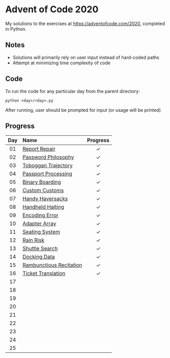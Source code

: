 # Advent of Code 2020

My solutions to the exercises at https://adventofcode.com/2020, completed in Python.

## Notes
* Solutions will primarily rely on user input instead of hard-coded paths
* Attempt at minimizing time complexity of code

## Code
To run the code for any particular day from the parent directory:

```
python <day>/<day>.py
```

After running, user should be prompted for input (or usage will be printed)

## Progress

| Day | Name | Progress | 
|:---:|:---|:---:|
| 01 | [Report Repair](https://adventofcode.com/2020/day/1) | ✓ |
| 02 | [Password Philosophy](https://adventofcode.com/2020/day/2) | ✓ |
| 03 | [Toboggan Trajectory](https://adventofcode.com/2020/day/3) | ✓ |
| 04 | [Passport Processing](https://adventofode.com/2020/day/4) | ✓ |
| 05 | [Binary Boarding](https://adventofcode.com/2020/day/5) | ✓ |
| 06 | [Custom Customs](https://adventofcode.com/2020/day/6) | ✓ |
| 07 | [Handy Haversacks](https://adventofcode.com/2020/day/7) | ✓ |
| 08 | [Handheld Halting](https://adventofcode.com/2020/day/8) | ✓ |
| 09 | [Encoding Error](https://adventofcode.com/2020/day/9) | ✓ |
| 10 | [Adapter Array](https://adventofcode.com/2020/day/10) | ✓ |
| 11 | [Seating System](https://adventofcode.com/2020/day/11) | ✓ |
| 12 | [Rain Risk](https://adventofcode.com/2020/day/12) | ✓ |
| 13 | [Shuttle Search](https://adventofcode.com/2020/day/13) | ✓ |
| 14 | [Docking Data](https://adventofcode.com/2020/day/14) | ✓ |
| 15 | [Rambunctious Recitation](https://adventofcode.com/2020/day/15) | ✓ |
| 16 | [Ticket Translation](https://adventofcode.com/2020/day/16) | ✓ |
| 17 | [](https://adventofcode.com/2020/day/17) |  |
| 18 | [](https://adventofcode.com/2020/day/18) |  |
| 19 | [](https://adventofcode.com/2020/day/19) |  |
| 20 | [](https://adventofcode.com/2020/day/20) |  |
| 21 | [](https://adventofcode.com/2020/day/21) |  |
| 22 | [](https://adventofcode.com/2020/day/22) |  |
| 23 | [](https://adventofcode.com/2020/day/23) |  |
| 24 | [](https://adventofcode.com/2020/day/24) |  |
| 25 | [](https://adventofcode.com/2020/day/25) |  |